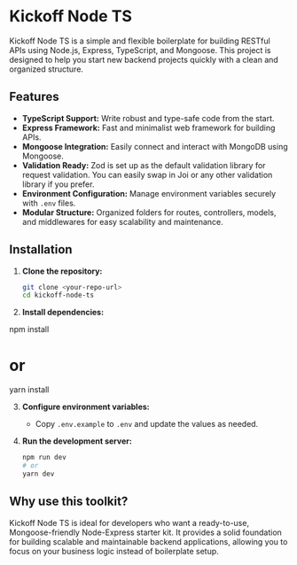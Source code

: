 # Kickoff Node TS

Kickoff Node TS is a simple and flexible boilerplate for building RESTful APIs using Node.js, Express, TypeScript, and Mongoose. This project is designed to help you start new backend projects quickly with a clean and organized structure.

## Features

- **TypeScript Support:** Write robust and type-safe code from the start.
- **Express Framework:** Fast and minimalist web framework for building APIs.
- **Mongoose Integration:** Easily connect and interact with MongoDB using Mongoose.
- **Validation Ready:** Zod is set up as the default validation library for request validation. You can easily swap in Joi or any other validation library if you prefer.
- **Environment Configuration:** Manage environment variables securely with `.env` files.
- **Modular Structure:** Organized folders for routes, controllers, models, and middlewares for easy scalability and maintenance.

## Installation

1. **Clone the repository:**
   ```sh
   git clone <your-repo-url>
   cd kickoff-node-ts

2. **Install dependencies:**

npm install
# or
yarn install

3. **Configure environment variables:**
   - Copy `.env.example` to `.env` and update the values as needed.

4. **Run the development server:**
   ```sh
   npm run dev
   # or
   yarn dev

## Why use this toolkit?

Kickoff Node TS is ideal for developers who want a ready-to-use, Mongoose-friendly Node-Express starter kit. It provides a solid foundation for building scalable and maintainable backend applications, allowing you to focus on your business logic instead of boilerplate setup.